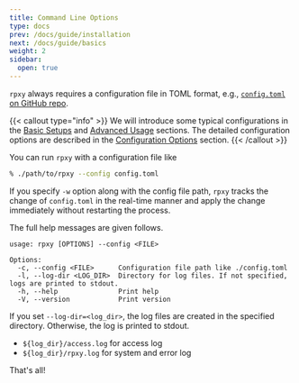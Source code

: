 ```yaml
---
title: Command Line Options
type: docs
prev: /docs/guide/installation
next: /docs/guide/basics
weight: 2
sidebar:
  open: true
---
```


`rpxy` always requires a configuration file in TOML format, e.g., [`config.toml` on GitHub repo](https://github.com/junkurihara/rust-rpxy/blob/develop/config-example.toml).

{{< callout type="info" >}}
We will introduce some typical configurations in the [Basic Setups](/docs/guide/basics) and [Advanced Usage](/docs/guide/advanced) sections.
The detailed configuration options are described in the [Configuration Options](/docs/configuration) section.
{{< /callout >}}

You can run `rpxy` with a configuration file like

```bash
% ./path/to/rpxy --config config.toml
```

If you specify `-w` option along with the config file path, `rpxy` tracks the change of `config.toml` in the real-time manner and apply the change immediately without restarting the process.

The full help messages are given follows.

```bash:
usage: rpxy [OPTIONS] --config <FILE>

Options:
  -c, --config <FILE>      Configuration file path like ./config.toml
  -l, --log-dir <LOG_DIR>  Directory for log files. If not specified, logs are printed to stdout.
  -h, --help               Print help
  -V, --version            Print version
```

If you set `--log-dir=<log_dir>`, the log files are created in the specified directory. Otherwise, the log is printed to stdout.

- `${log_dir}/access.log` for access log
- `${log_dir}/rpxy.log` for system and error log

That's all!
